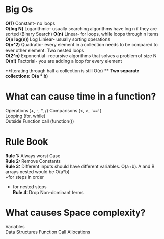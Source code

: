# Big Os

**O(1)** Constant- no loops  
**O(log N)** Logarithmic- usually searching algorithms have log n if they are sorted (Binary Search)
**O(n)** Linear- for loops, while loops through n items  
**O(n log(n))** Log Liniear- usually sorting operations  
**O(n^2)** Quadratic- every element in a collection needs to be compared to ever other element. Two nested loops  
**O(2^n)** Exponential- recursive algorithms that solves a problem of size N  
**O(n!)** Factorial- you are adding a loop for every element

**Iterating through half a collection is still O(n) **
**Two separate collections: O(a * b)**

# What can cause time in a function?

Operations (+, -, *, /)
Comparisons (<, >, `'=='`)  
Looping (for, while)  
Outside Function call (function())

# Rule Book

**Rule 1:** Always worst Case  
**Rule 2:** Remove Constants  
**Rule 3:** Different inputs should have different variables. O(a+b). A and B arrays nested would be O(a*b)  
+for steps in order  
* for nested steps  
**Rule 4:** Drop Non-dominant terms

# What causes Space complexity?

Variables  
Data Structures
Function Call
Allocations